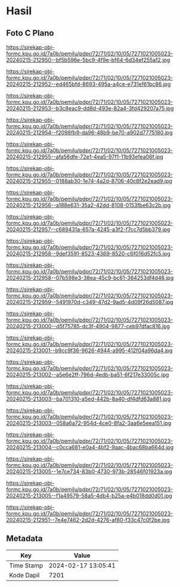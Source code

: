 # Hasil

## Foto C Plano

https://sirekap-obj-formc.kpu.go.id/7a0b/pemilu/pdpr/72/71/02/10/05/7271021005023-20240215-212950--bf5b596e-5bc9-4f9e-bf64-6d34ef255a12.jpg

https://sirekap-obj-formc.kpu.go.id/7a0b/pemilu/pdpr/72/71/02/10/05/7271021005023-20240215-212952--ed465bfd-8693-495a-a4ce-e731ef61bc86.jpg

https://sirekap-obj-formc.kpu.go.id/7a0b/pemilu/pdpr/72/71/02/10/05/7271021005023-20240215-212953--b3c8eac9-dd8d-493e-82a4-3fd429207a75.jpg

https://sirekap-obj-formc.kpu.go.id/7a0b/pemilu/pdpr/72/71/02/10/05/7271021005023-20240215-212954--f2098fb9-da96-48b9-be70-a902d7775180.jpg

https://sirekap-obj-formc.kpu.go.id/7a0b/pemilu/pdpr/72/71/02/10/05/7271021005023-20240215-212955--afa56dfe-72e1-4ea5-97f1-11b93efea06f.jpg

https://sirekap-obj-formc.kpu.go.id/7a0b/pemilu/pdpr/72/71/02/10/05/7271021005023-20240215-212955--0188ab30-1e74-4a2d-8706-40c8f2e2ead9.jpg

https://sirekap-obj-formc.kpu.go.id/7a0b/pemilu/pdpr/72/71/02/10/05/7271021005023-20240215-212956--a188e631-35a2-42dd-8108-0153fbe63c2b.jpg

https://sirekap-obj-formc.kpu.go.id/7a0b/pemilu/pdpr/72/71/02/10/05/7271021005023-20240215-212957--c689431a-657a-4245-a3f2-f7cc7d5bb379.jpg

https://sirekap-obj-formc.kpu.go.id/7a0b/pemilu/pdpr/72/71/02/10/05/7271021005023-20240215-212958--9def3591-8523-4369-8520-c6f016d52fc5.jpg

https://sirekap-obj-formc.kpu.go.id/7a0b/pemilu/pdpr/72/71/02/10/05/7271021005023-20240215-212958--07b598e3-38ea-45c9-bc61-364253df4d46.jpg

https://sirekap-obj-formc.kpu.go.id/7a0b/pemilu/pdpr/72/71/02/10/05/7271021005023-20240215-212959--5491970d-c349-47d2-9ad5-4d09f26d5087.jpg

https://sirekap-obj-formc.kpu.go.id/7a0b/pemilu/pdpr/72/71/02/10/05/7271021005023-20240215-213000--d5f75785-dc3f-4904-9877-ceb97dfac816.jpg

https://sirekap-obj-formc.kpu.go.id/7a0b/pemilu/pdpr/72/71/02/10/05/7271021005023-20240215-213001--b9cc9f36-9626-4944-a995-412f04a96da4.jpg

https://sirekap-obj-formc.kpu.go.id/7a0b/pemilu/pdpr/72/71/02/10/05/7271021005023-20240215-213002--a5e6e2ff-796d-4edb-ba51-6f217e33005c.jpg

https://sirekap-obj-formc.kpu.go.id/7a0b/pemilu/pdpr/72/71/02/10/05/7271021005023-20240215-213003--ba701310-a5ed-442b-8a40-df4dfd63a881.jpg

https://sirekap-obj-formc.kpu.go.id/7a0b/pemilu/pdpr/72/71/02/10/05/7271021005023-20240215-213003--058a6a72-954d-4ce0-8fa2-3aa6e5eea151.jpg

https://sirekap-obj-formc.kpu.go.id/7a0b/pemilu/pdpr/72/71/02/10/05/7271021005023-20240215-213004--c0cca681-e0a4-4bf2-9aac-4bac68ba664d.jpg

https://sirekap-obj-formc.kpu.go.id/7a0b/pemilu/pdpr/72/71/02/10/05/7271021005023-20240215-213005--1e7ce734-83b0-4730-973b-28546f01923a.jpg

https://sirekap-obj-formc.kpu.go.id/7a0b/pemilu/pdpr/72/71/02/10/05/7271021005023-20240215-213005--f1a49579-58a5-4db4-b25a-e4b018dd0d01.jpg

https://sirekap-obj-formc.kpu.go.id/7a0b/pemilu/pdpr/72/71/02/10/05/7271021005023-20240215-212951--7e4e7462-2d2d-4276-af80-f33c47c0f2be.jpg


## Metadata

| Key        | Value               |
| ---------- | ------------------- |
| Time Stamp | 2024-02-17 13:05:41 |
| Kode Dapil | 7201                |



